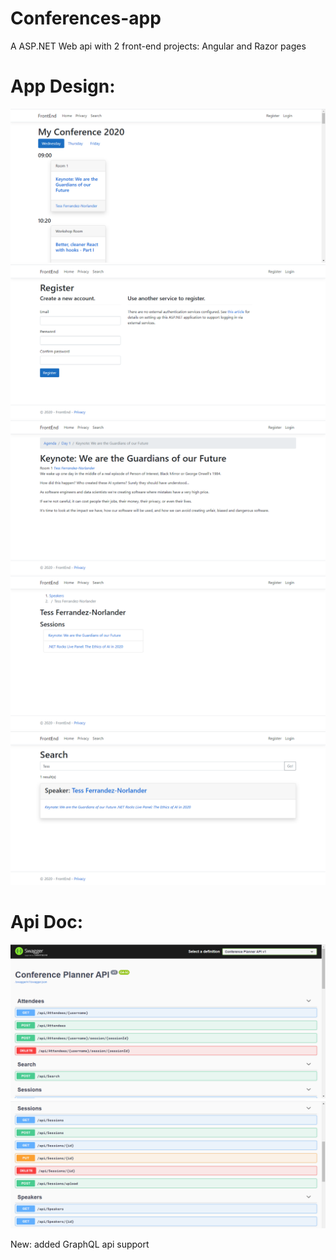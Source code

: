 # Conferences-app
A ASP.NET Web api with 2 front-end projects: Angular and Razor pages

# App Design: 
![Razor](https://github.com/e44alex/Conferences-app/blob/master/Pics/Razor1.png)
![Razor](https://github.com/e44alex/Conferences-app/blob/master/Pics/Razor2.png)
![Razor](https://github.com/e44alex/Conferences-app/blob/master/Pics/Razor3.png)
![Razor](https://github.com/e44alex/Conferences-app/blob/master/Pics/Razor4.png)
![Razor](https://github.com/e44alex/Conferences-app/blob/master/Pics/Razor5.png)

# Api Doc:
![Api swagger](https://github.com/e44alex/Conferences-app/blob/master/Pics/Api1.png)
![Api swagger](https://github.com/e44alex/Conferences-app/blob/master/Pics/Api2.png)

New: added GraphQL api support
